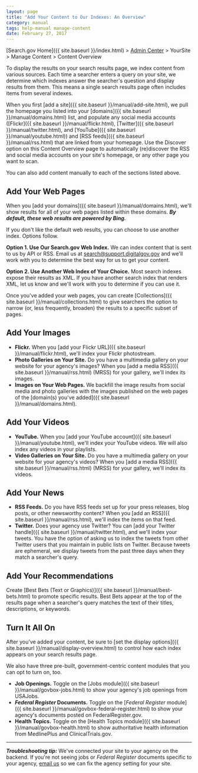 ```yaml
---
layout: page
title: "Add Your Content to Our Indexes: An Overview"
category: manual
tags: help-manual manage-content
date: February 27, 2017
---
```


[Search.gov Home]({{ site.baseurl }}/index.html) > [Admin Center](https://search.usa.gov/sites/) > YourSite > Manage Content > Content Overview

To display the results on your search results page, we index content from various sources. Each time a searcher enters a query on your site, we determine which indexes answer the searcher's question and display results from them. This means a single search results page often includes items from several indexes.

When you first [add a site]({{ site.baseurl }}/manual/add-site.html), we pull the homepage you listed into your [domains]({{ site.baseurl }}/manual/domains.html) list, and populate any social media accounts ([Flickr]({{ site.baseurl }}/manual/flickr.html), [Twitter]({{ site.baseurl }}/manual/twitter.html), and [YouTube]({{ site.baseurl }}/manual/youtube.html)) and [RSS feeds]({{ site.baseurl }}/manual/rss.html) that are linked from your homepage. Use the Discover option on this Content Overview page to automatically (re)discover the RSS and social media accounts on your site's homepage, or any other page you want to scan.

You can also add content manually to each of the sections listed above.

## Add Your Web Pages

When you [add your domains]({{ site.baseurl }}/manual/domains.html), we'll show results for all of your web pages listed within these domains. ***By default, these web results are powered by Bing.***

If you don't like the default web results, you can choose to use another index. Options follow.

**Option 1. Use Our Search.gov Web Index.** We can index content that is sent to us by API or RSS. Email us at <search@support.digitalgov.gov> and we'll work with you to determine the best way for us to get your content.

**Option 2. Use Another Web Index of Your Choice.** Most search indexes expose their results as XML. If you have another search index that renders XML, let us know and we'll work with you to determine if you can use it.

Once you've added your web pages, you can create [Collections]({{ site.baseurl }}/manual/collections.html) to give searchers the option to narrow (or, less frequently, broaden) the results to a specific subset of pages.

## Add Your Images

* **Flickr.** When you [add your Flickr URL]({{ site.baseurl }}/manual/flickr.html), we'll index your Flickr photostream.
* **Photo Galleries on Your Site.** Do you have a multimedia gallery on your website for your agency's images? When you [add a media RSS]({{ site.baseurl }}/manual/rss.html) (MRSS) for your gallery, we'll index its images.
* **Images on Your Web Pages.** We backfill the image results from social media and photo galleries with the images published on the web pages of the [domain(s) you've added]({{ site.baseurl }}/manual/domains.html).

## Add Your Videos

* **YouTube.** When you [add your YouTube account]({{ site.baseurl }}/manual/youtube.html), we'll index your YouTube videos. We will also index any videos in your playlists.
* **Video Galleries on Your Site.** Do you have a multimedia gallery on your website for your agency's videos? When you [add a media RSS]({{ site.baseurl }}/manual/rss.html) (MRSS) for your gallery, we'll index its videos.

## Add Your News

* **RSS Feeds.** Do you have RSS feeds set up for your press releases, blog posts, or other newsworthy content? When you [add an RSS]({{ site.baseurl }}/manual/rss.html), we'll index the items on that feed.
* **Twitter.** Does your agency use Twitter? You can [add your Twitter handle]({{ site.baseurl }}/manual/twitter.html), and we'll index your tweets. You have the option of asking us to index the tweets from other Twitter users that you maintain in public lists on Twitter. Because tweets are ephemeral, we display tweets from the past three days when they match a searcher's query.

## Add Your Recommendations

Create [Best Bets (Text or Graphics)]({{ site.baseurl }}/manual/best-bets.html) to promote specific results. Best Bets appear at the top of the results page when a searcher's query matches the text of their titles, descriptions, or keywords.

## Turn It All On

After you've added your content, be sure to [set the display options]({{ site.baseurl }}/manual/display-overview.html) to control how each index appears on your search results page.

We also have three pre-built, government-centric content modules that you can opt to turn on, too.

* **Job Openings.** Toggle on the [Jobs module]({{ site.baseurl }}/manual/govbox-jobs.html) to show your agency's job openings from USAJobs. 
* ***Federal Register* Documents.** Toggle on the [*Federal Register* module]({{ site.baseurl }}/manual/govbox-federal-register.html) to show your agency's documents posted on FederalRegister.gov. 
* **Health Topics.** Toggle on the [Health Topics module]({{ site.baseurl }}/manual/govbox-health.html) to show authoritative health information from MedlinePlus and ClinicalTrials.gov.

---

***Troubleshooting tip:*** We've connected your site to your agency on the backend. If you're not seeing jobs or *Federal Register* documents specific to your agency, [email us](mailto:search@support.digitalgov.gov) so we can fix the agency setting for your site.

